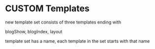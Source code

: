 CUSTOM Templates
================

new template set consists of three templates ending with

blogShow, blogIndex, layout

template set has a name, each template in the set starts with that name

